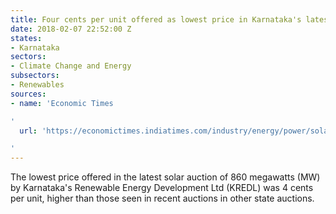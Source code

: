 ```yaml
---
title: Four cents per unit offered as lowest price in Karnataka's latest solar auction
date: 2018-02-07 22:52:00 Z
states:
- Karnataka
sectors:
- Climate Change and Energy
subsectors:
- Renewables
sources:
- name: 'Economic Times

'
  url: 'https://economictimes.indiatimes.com/industry/energy/power/solar-tariffs-perk-up-in-latest-karnataka-auction/articleshow/62765631.cms

'
---
```


The lowest price offered in the latest solar auction of 860 megawatts (MW) by Karnataka's Renewable Energy Development Ltd (KREDL) was 4 cents per unit, higher than those seen in recent auctions in other state auctions. 
